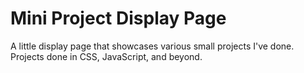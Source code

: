 # Mini Project Display Page

A little display page that showcases various small projects I've done. Projects done in CSS, JavaScript, and beyond.
